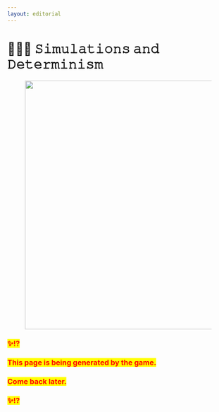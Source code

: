 ```yaml
---
layout: editorial
---
```


# 👩🏾‍💻 𝚂𝚒𝚖𝚞𝚕𝚊𝚝𝚒𝚘𝚗𝚜 𝚊𝚗𝚍 𝙳𝚎𝚝𝚎𝚛𝚖𝚒𝚗𝚒𝚜𝚖

<figure><img src="../../../../.gitbook/assets/pexels-btgl-♡-11409380.jpg" alt="" width="563"><figcaption></figcaption></figure>

### <mark style="color:red;">✨⁉️</mark>&#x20;

### <mark style="color:red;">This page is being generated by the game.</mark>&#x20;

### <mark style="color:red;">Come back later.</mark>

### <mark style="color:red;">✨⁉️</mark>
